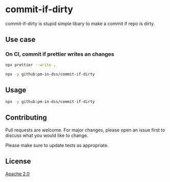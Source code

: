 # commit-if-dirty

commit-if-dirty is stupid simple libary to make a commit if repo is dirty.

## Use case

### On CI, commit if prettier writes an changes

```bash
npx prettier --write .

npx -y github:pm-in-dss/commit-if-dirty
```

## Usage

```bash
npx -y github:pm-in-dss/commit-if-dirty
```

## Contributing
Pull requests are welcome. For major changes, please open an issue first to discuss what you would like to change.

Please make sure to update tests as appropriate.

## License
[Apache 2.0](https://choosealicense.com/licenses/apache-2.0/)